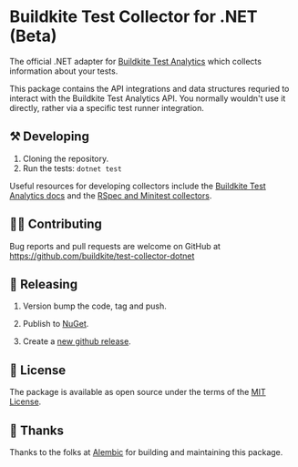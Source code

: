 # Buildkite Test Collector for .NET (Beta)

The official .NET adapter for [Buildkite Test Analytics](https://buildkite.com/test-analytics) which collects information about your tests.

This package contains the API integrations and data structures requried to interact with the Buildkite Test Analytics API.  You normally wouldn't use it directly, rather via a specific test runner integration.

## ⚒ Developing

1. Cloning the repository.
2. Run the tests:
   `dotnet test`

Useful resources for developing collectors include the [Buildkite Test Analytics docs](https://buildkite.com/docs/test-analytics) and the [RSpec and Minitest collectors](https://github.com/buildkite/rspec-buildkite-analytics).

## 👩‍💻 Contributing

Bug reports and pull requests are welcome on GitHub at https://github.com/buildkite/test-collector-dotnet

## 🚀 Releasing

1. Version bump the code, tag and push.
2. Publish to [NuGet](https://www.nuget.org/).

3. Create a [new github release](https://github.com/buildkite/test-collector-dotnet/releases).

## 📜 License

The package is available as open source under the terms of the [MIT License](https://opensource.org/licenses/MIT).

## 🤙 Thanks

Thanks to the folks at [Alembic](https://alembic.com.au/) for building and maintaining this package.
